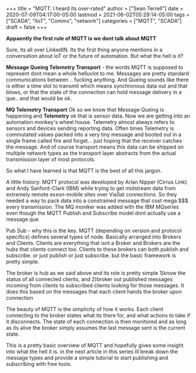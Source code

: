 +++
title = "MQTT: I heard its over-rated"
author = ["Sean Terrell"]
date = 2020-07-09T04:17:00-05:00
lastmod = 2021-06-02T05:29:14-05:00
tags = ["SCADA", "IIoT", "Comms", "network"]
categories = ["MQTT", "SCADA"]
draft = false
+++

**Appaently the first rule of MQTT is we dont talk about MQTT**

Sure, its all over LinkedIN. Its the first thing anyone mentions in a conversation about IoT or the future of automation. But what the hell is it?

**Message Queing Telemetry Transport** - the words MQTT is supposed to represent dont mean a whole helluvlot to me. Messages are pretty standard communications between .. fucking anything. And Queing sounds like there is either a time slot to transmit which means synchronous data out and that blows, or that the state of the connection can hold message delivery in a que.. and that would be ok.

**MQ Telemetry Transport** Ok so we know that Message Queing is happening and **Telemetry** ok that is sensor data. Now we are getting into an automation monkey's wheel house. Telemetry almost always refers to sensors and devices sending reporting data. Often times Telemetry is commutated values packed into a very tiny message and booted out in a single frame called fire and forget... just hoping that the receiver catches the message. And of course transport means this data can be shipped on multiple network types as the transport layer abstracts from the actual transmission layer of most protocols.

So what I have learned is that MQTT is the best of all this jargon.

A little history: MQTT protocol was developed by Arlan Nipper (Cirrus Link) and Andy Sanford-Clark (IBM) while trying to get midstream data from extremely remote exxon-mobile sites over ViaSat connections. So they needed a way to pack data into a constrained message that cost mega $$$ every transmission. The MQ moniker was added with the IBM MQseries even though the MQTT Publish and Subscribe model dont actually use a message que

Pub Sub - why this is the key. MQTT (depending on version and protocol specifics) defines several types of node. Basically arranged into Brokers and Clients. Clients are everything that isnt a Broker and Brokers are the hubs that clients connect too. Clients to these brokers can both publish and subscribe. or just publish or just subscribe. but the basic framework is pretty simple.

The broker is hub as we said above and its role is pretty simple 1)know the status of all connected clients, and 2)broker out published messages incoming from clients to subscribed clients looking for those messages. It does this based on the messages that each client hands the broker upon connection

The beauty of MQTT is the simplicity of how it works. Each client connecting to the broker states what its there for, and what actions to take if it disconnects. The state of each connection is then monitored and as long as its alive the broker simply assumes the last message sent is the current state.

This is a pretty basic overview of MQTT and hopefully gives some insight into what the hell it is. in the next article in this series Ill break down the message types and provide a simple tutorial to start publishing and subscribing with free tools.
